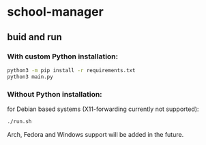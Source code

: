 # school-manager

## buid and run

### With custom Python installation: 
```sh
python3 -m pip install -r requirements.txt
python3 main.py
```

### Without Python installation: 

for Debian based systems (X11-forwarding currently not supported): 
```sh
./run.sh
```

Arch, Fedora and Windows support will be added in the future. 
